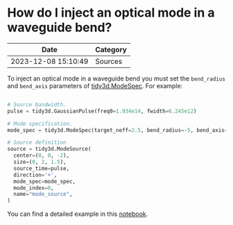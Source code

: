 # How do I inject an optical mode in a waveguide bend?

| Date       | Category    |
|------------|-------------|
| 2023-12-08 15:10:49 | Sources |


To inject an optical mode in a waveguide bend you must set the `bend_radius` and `bend_axis` parameters of [tidy3d.ModeSpec](https://docs.flexcompute.com/projects/tidy3d/en/latest/_autosummary/tidy3d.ModeSpec.html#tidy3d.ModeSpec). For example:



```python

# Source bandwidth.
pulse = tidy3d.GaussianPulse(freq0=1.934e14, fwidth=6.245e12)

# Mode specification.
mode_spec = tidy3d.ModeSpec(target_neff=2.5, bend_radius=-5, bend_axis=1)

# Source definition
source = tidy3d.ModeSource(
  center=(0, 0, -2),
  size=(0, 2, 1.5),
  source_time=pulse,
  direction='+',
  mode_spec=mode_spec,
  mode_index=0,
  name="mode_source",
)

```



You can find a detailed example in this [notebook](https://www.flexcompute.com/tidy3d/examples/notebooks/ModesBentAngled/).
